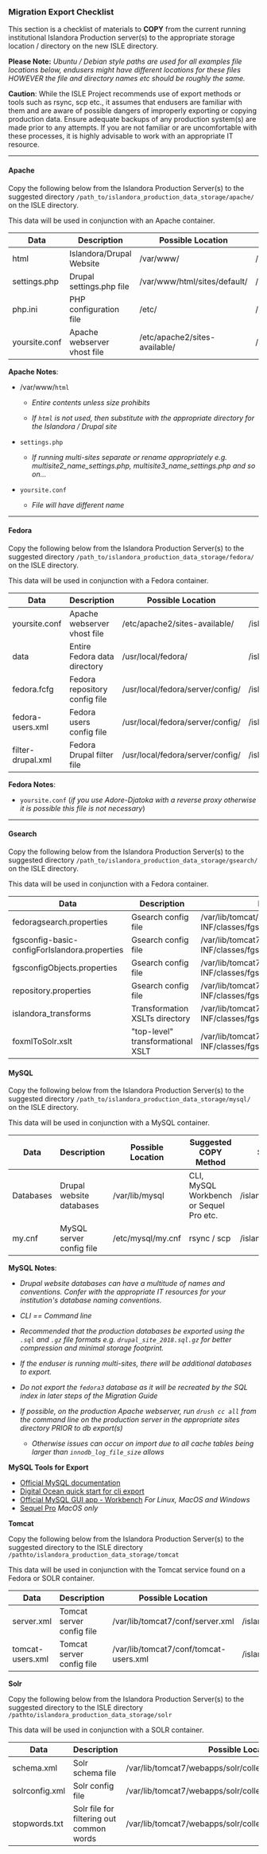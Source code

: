 ### Migration Export Checklist
This section is a checklist of materials to **COPY** from the current running institutional Islandora Production server(s) to the appropriate storage location / directory on the new ISLE directory.

**Please Note:** _Ubuntu / Debian style paths are used for all examples file locations below, endusers might have different locations for these files HOWEVER the file and directory names etc should be roughly the same._

**Caution**: While the ISLE Project recommends use of export methods or tools such as rsync, scp etc., it assumes that endusers are familiar with them and are aware of possible dangers of improperly exporting or copying production data.
Ensure adequate backups of any production system(s) are made prior to any attempts. If you are not familiar or are uncomfortable with these processes, it is highly advisable to work with an appropriate IT resource.


---

#### Apache

Copy the following below from the Islandora Production Server(s) to the suggested directory `/path_to/islandora_production_data_storage/apache/` on the ISLE directory.

This data will be used in conjunction with an Apache container.

| Data          | Description                 | Possible Location             | Suggested ISLE Path Destination            | Notes         |
| ------------- | -------------               | -------------                 | -------------                              | ------------- |
| html          | Islandora/Drupal Website    | /var/www/                     | /islandora_production_data_storage/apache/ | _see below_   |
| settings.php  | Drupal settings.php file    | /var/www/html/sites/default/  | /islandora_production_data_storage/apache/ | _see below_   |
| php.ini       | PHP configuration file      | /etc/                         | /islandora_production_data_storage/apache/ | --            |
| yoursite.conf | Apache webserver vhost file | /etc/apache2/sites-available/ | /islandora_production_data_storage/apache/ | _see below_   |


**Apache Notes**:

* /var/www/`html`

    * _Entire contents unless size prohibits_

    * _If `html` is not used, then substitute with the appropriate directory for the Islandora / Drupal site_

* `settings.php`

    * _If running multi-sites separate or rename appropriately e.g. multisite2_name_settings.php, multisite3_name_settings.php and so on..._

* `yoursite.conf`

   * _File will have different name_

---

#### Fedora

Copy the following below from the Islandora Production Server(s) to the suggested directory `/path_to/islandora_production_data_storage/fedora/` on the ISLE directory.

This data will be used in conjunction with a Fedora container.  

| Data              | Description                   | Possible Location                | Suggested ISLE Path Destination            | Notes         |
| -------------     | -------------                 | -------------                    | -------------                              | ------------- |
| yoursite.conf     | Apache webserver vhost file   | /etc/apache2/sites-available/    | /islandora_production_data_storage/fedora/ | _see below_   |
| data              | Entire Fedora data directory  | /usr/local/fedora/               | /islandora_production_data_storage/fedora/ | --            |
| fedora.fcfg       | Fedora repository config file | /usr/local/fedora/server/config/ | /islandora_production_data_storage/fedora/ | --            |
| fedora-users.xml  | Fedora users config file      | /usr/local/fedora/server/config/ | /islandora_production_data_storage/fedora/ | --            |
| filter-drupal.xml | Fedora Drupal filter file     | /usr/local/fedora/server/config/ | /islandora_production_data_storage/fedora/ | --            |

**Fedora Notes**:

* `yoursite.conf` (_if you use Adore-Djatoka with a reverse proxy otherwise it is possible this file is not necessary_)

---

#### Gsearch

Copy the following below from the Islandora Production Server(s) to the suggested directory `/path_to/islandora_production_data_storage/gsearch/` on the ISLE directory.

This data will be used in conjunction with a Fedora container.

| Data                                          | Description         | Possible Location                                 | Suggested ISLE Path Destination             | Notes         |
| -------------                                 | -------------       | -------------                                     | -------------                               | ------------- |
| fedoragsearch.properties                      | Gsearch config file | /var/lib/tomcat/webapps/fedoragsearch/WEB-INF/classes/fgsconfigFinal/ | /islandora_production_data_storage/gsearch/ | --  |
| fgsconfig-basic-configForIslandora.properties | Gsearch config file | /var/lib/tomcat7/webapps/fedoragsearch/WEB-INF/classes/fgsconfigFinal/ | /islandora_production_data_storage/gsearch/| -- |
| fgsconfigObjects.properties                   | Gsearch config file | /var/lib/tomcat7/webapps/fedoragsearch/WEB-INF/classes/fgsconfigFinal/ | /islandora_production_data_storage/gsearch/| -- |
| repository.properties                         | Gsearch config file               | /var/lib/tomcat7/webapps/fedoragsearch/WEB-INF/classes/fgsconfigFinal/repository/FgsRepos/ | /islandora_production_data_storage/gsearch/ | -- |
| islandora_transforms                          | Transformation XSLTs directory    | /var/lib/tomcat7/webapps/fedoragsearch/WEB-INF/classes/fgsconfigFinal/index/FgsIndex/      | /islandora_production_data_storage/gsearch/ | -- |
| foxmlToSolr.xslt                              | "top-level" transformational XSLT | /var/lib/tomcat7/webapps/fedoragsearch/WEB-INF/classes/fgsconfigFinal/index/FgsIndex/      | /islandora_production_data_storage/gsearch/ | -- |


#### MySQL

Copy the following below from the Islandora Production Server(s) to the suggested directory `/path_to/islandora_production_data_storage/mysql/` on the ISLE directory.

This data will be used in conjunction with a MySQL container.

| Data          | Description              | Possible Location  | Suggested COPY Method                   | Suggested ISLE Path Destination           | Notes         |
| ------------- | -------------            | -------------      | -------------                           | -------------                             | ------------- |
| Databases     | Drupal website databases |  /var/lib/mysql    | CLI, MySQL Workbench or Sequel Pro etc. | /islandora_production_data_storage/mysql/ | _see below_   |
| my.cnf        | MySQL server config file |  /etc/mysql/my.cnf | rsync / scp                             | /islandora_production_data_storage/mysql/ | --            |

**MySQL Notes**:

* _Drupal website databases can have a multitude of names and conventions. Confer with the appropriate IT resources for your institution's database naming conventions._

* _CLI == Command line_

* _Recommended that the production databases be exported using the `.sql` and `.gz` file formats e.g. `drupal_site_2018.sql.gz` for better compression and minimal storage footprint._

* _If the enduser is running multi-sites, there will be additional databases to export._

* _Do not export the `fedora3` database as it will be recreated by the SQL index in later steps of the Migration Guide_

* _If possible, on the production Apache webserver, run `drush cc all` from the command line on the production server in the appropriate sites directory PRIOR to db export(s)_
  * _Otherwise issues can occur on import due to all cache tables being larger than `innodb_log_file_size` allows_

**MySQL Tools for Export**

* [Official MySQL documentation](https://dev.mysql.com/doc/)
* [Digital Ocean quick start for cli export](https://www.digitalocean.com/community/tutorials/how-to-import-and-export-databases-in-mysql-or-mariadb)
* [Official MySQL GUI app - Workbench](https://www.mysql.com/products/workbench/) _For Linux, MacOS and Windows_
* [Sequel Pro](https://sequelpro.com/) _MacOS only_


**Tomcat**

Copy the following below from the Islandora Production Server(s) to the suggested directory to the ISLE directory `/pathto/islandora_production_data_storage/tomcat`

This data will be used in conjunction with the Tomcat service found on a Fedora or SOLR container.

| Data             | Description               | Possible Location                      | Suggested ISLE Path Destination            | Notes         |
| -------------    | -------------             | -------------                          | -------------                              | ------------- |
| server.xml       | Tomcat server config file | /var/lib/tomcat7/conf/server.xml       | /islandora_production_data_storage/tomcat/ | --            |
| tomcat-users.xml | Tomcat server config file | /var/lib/tomcat7/conf/tomcat-users.xml | /islandora_production_data_storage/tomcat/ | --            |


**Solr**

Copy the following below from the Islandora Production Server(s) to the suggested directory to the ISLE directory `/pathto/islandora_production_data_storage/solr`

This data will be used in conjunction with a SOLR container.

| Data           | Description                              | Possible Location                                             | Suggested ISLE Path Destination         | Notes         |
| -------------  | -------------                            | -------------                                                 | -------------                           | ------------- |
| schema.xml     | Solr schema file                         | /var/lib/tomcat7/webapps/solr/collection1/conf/schema.xml     | /islandora_production_data_storage/solr | _see below_   |  
| solrconfig.xml | Solr config file                         | /var/lib/tomcat7/webapps/solr/collection1/conf/solrconfig.xml | /islandora_production_data_storage/solr | _see below_   |  
| stopwords.txt  | Solr file for filtering out common words | /var/lib/tomcat7/webapps/solr/collection1/conf/stopwords.txt  | /islandora_production_data_storage/solr | _see below_   |  
